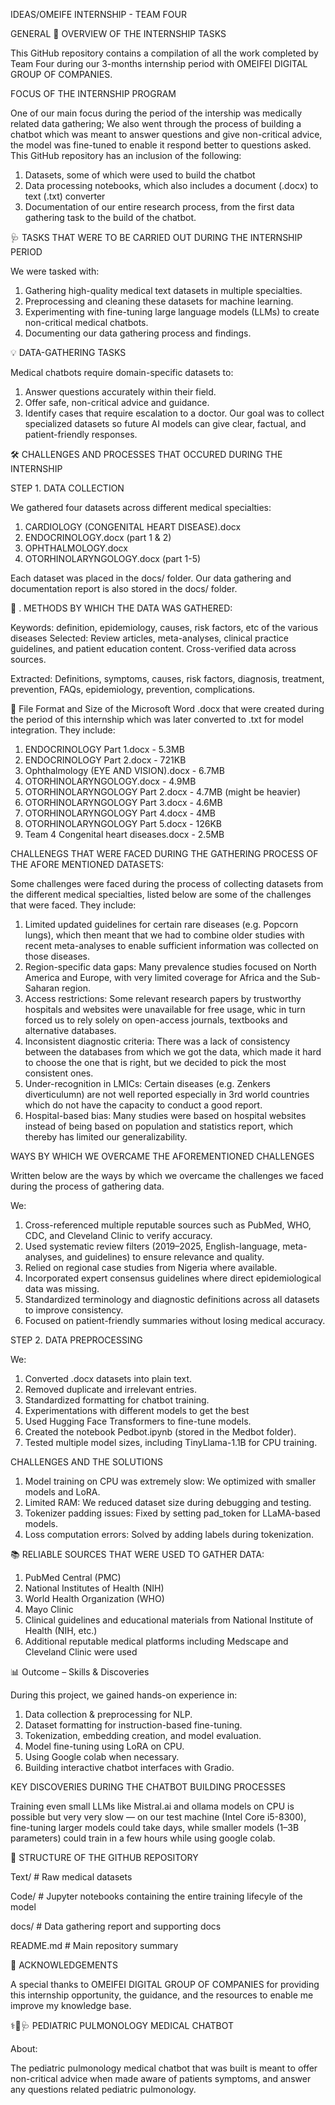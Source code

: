 IDEAS/OMEIFE INTERNSHIP - TEAM FOUR 

GENERAL 📌 OVERVIEW OF THE INTERNSHIP TASKS

This GitHub repository contains a compilation of all the work completed by Team Four during our 3-months internship period with OMEIFEI DIGITAL GROUP OF COMPANIES.

FOCUS OF THE INTERNSHIP PROGRAM

One of our main focus during the period of the intership was medically related data gathering; 
We also went through the process of building a chatbot which was meant to answer questions and give non-critical advice, the model was fine-tuned to enable it respond better to questions asked.
This GitHub repository has an inclusion of the following:
1. Datasets, some of which were used to build the chatbot
2. Data processing notebooks, which also includes a document (.docx) to text (.txt) converter 
3. Documentation of our entire research process, from the first data gathering task to the build of the chatbot.

🩺 TASKS THAT WERE TO BE CARRIED OUT DURING THE INTERNSHIP PERIOD

We were tasked with:
1. Gathering high-quality medical text datasets in multiple specialties.
2. Preprocessing and cleaning these datasets for machine learning.
3. Experimenting with fine-tuning large language models (LLMs) to create non-critical medical chatbots.
4. Documenting our data gathering process and findings.

💡 DATA-GATHERING TASKS

Medical chatbots require domain-specific datasets to:
1. Answer questions accurately within their field.
2. Offer safe, non-critical advice and guidance.
3. Identify cases that require escalation to a doctor. Our goal was to collect specialized datasets so future AI models can give clear, factual, and patient-friendly responses.

🛠 CHALLENGES AND PROCESSES THAT OCCURED DURING THE INTERNSHIP

STEP 1. DATA COLLECTION 

We gathered four datasets across different medical specialties:
1. CARDIOLOGY (CONGENITAL HEART DISEASE).docx
2. ENDOCRINOLOGY.docx (part 1 & 2)
3. OPHTHALMOLOGY.docx
4. OTORHINOLARYNGOLOGY.docx (part 1-5)

Each dataset was placed in the docs/ folder.
Our data gathering and documentation report is also stored in the docs/ folder.

🧪 . METHODS BY WHICH THE DATA WAS GATHERED:

Keywords: definition, epidemiology, causes, risk factors, etc of the various diseases
Selected: Review articles, meta-analyses, clinical practice guidelines, and patient education content.
Cross-verified data across sources.

Extracted:
Definitions, symptoms, causes, risk factors, diagnosis, treatment, prevention, FAQs, epidemiology, prevention, complications.

💾 File Format and Size of the Microsoft Word .docx that were created during the period of this internship which was later converted to .txt for model integration. They include:
1. ENDOCRINOLOGY Part 1.docx - 5.3MB
2. ENDOCRINOLOGY Part 2.docx - 721KB
3. Ophthalmology (EYE AND VISION).docx - 6.7MB
4. OTORHINOLARYNGOLOGY.docx - 4.9MB
5. OTORHINOLARYNGOLOGY Part 2.docx - 4.7MB (might be heavier)
6. OTORHINOLARYNGOLOGY Part 3.docx - 4.6MB
7. OTORHINOLARYNGOLOGY Part 4.docx - 4MB
8. OTORHINOLARYNGOLOGY Part 5.docx - 126KB
9. Team 4 Congenital heart diseases.docx - 2.5MB

CHALLENEGS THAT WERE FACED DURING THE GATHERING PROCESS OF THE AFORE MENTIONED DATASETS:

Some challenges were faced during the process of collecting datasets from the different medical specialties, listed below are some of the challenges that were faced. They include: 
1. Limited updated guidelines for certain rare diseases (e.g. Popcorn lungs), which then meant that we had to combine older studies with recent meta-analyses to enable sufficient information was collected on those diseases.
2. Region-specific data gaps: Many prevalence studies focused on North America and Europe, with very limited coverage for Africa and the Sub-Saharan region.
3. Access restrictions: Some relevant research papers by trustworthy hospitals and websites were unavailable for free usage, whic in turn forced us to rely solely on open-access journals, textbooks and alternative databases.
4. Inconsistent diagnostic criteria: There was a lack of consistency between the databases from which we got the data, which made it hard to choose the one that is right, but we decided to pick the most consistent ones.
5. Under-recognition in LMICs: Certain diseases (e.g. Zenkers diverticulumn) are not well reported especially in 3rd world countries which do not have the capacity to conduct a good report.
6. Hospital-based bias: Many studies were based on hospital websites instead of being based on population and statistics report, which thereby has limited our generalizability.

WAYS BY WHICH WE OVERCAME THE AFOREMENTIONED CHALLENGES 

Written below are the ways by which we overcame the challenges we faced during the process of gathering data.

We:
1. Cross-referenced multiple reputable sources such as PubMed, WHO, CDC, and Cleveland Clinic to verify accuracy.
2. Used systematic review filters (2019–2025, English-language, meta-analyses, and guidelines) to ensure relevance and quality.
3. Relied on regional case studies from Nigeria where available.
4. Incorporated expert consensus guidelines where direct epidemiological data was missing.
5. Standardized terminology and diagnostic definitions across all datasets to improve consistency.
6. Focused on patient-friendly summaries without losing medical accuracy.

STEP 2. DATA PREPROCESSING

We:
1. Converted .docx datasets into plain text.
2. Removed duplicate and irrelevant entries.
3. Standardized formatting for chatbot training.
4. Experimentations with different models to get the best
5. Used Hugging Face Transformers to fine-tune models.
6. Created the notebook Pedbot.ipynb (stored in the Medbot folder).
7. Tested multiple model sizes, including TinyLlama-1.1B for CPU training.

CHALLENGES AND THE SOLUTIONS

1. Model training on CPU was extremely slow: We optimized with smaller models and LoRA.
2. Limited RAM: We reduced dataset size during debugging and testing.
3. Tokenizer padding issues: Fixed by setting pad_token for LLaMA-based models.
4. Loss computation errors: Solved by adding labels during tokenization.

📚 RELIABLE SOURCES THAT WERE USED TO GATHER DATA:
1. PubMed Central (PMC)
2. National Institutes of Health (NIH)
3. World Health Organization (WHO)
4. Mayo Clinic
5. Clinical guidelines and educational materials from National Institute of Health (NIH, etc.)
6. Additional reputable medical platforms including Medscape and Cleveland Clinic were used

📊 Outcome – Skills & Discoveries

During this project, we gained hands-on experience in:
1. Data collection & preprocessing for NLP.
2. Dataset formatting for instruction-based fine-tuning.
3. Tokenization, embedding creation, and model evaluation.
4. Model fine-tuning using LoRA on CPU.
5. Using Google colab when necessary.
6. Building interactive chatbot interfaces with Gradio.

KEY DISCOVERIES DURING THE CHATBOT BUILDING PROCESSES

Training even small LLMs like Mistral.ai and ollama models on CPU is possible but very very slow —
on our test machine (Intel Core i5-8300), fine-tuning larger models could take days, while smaller models (1–3B parameters) could train in a few hours while using google colab.

📂 STRUCTURE OF THE GITHUB REPOSITORY

Text/ # Raw medical datasets

Code/ # Jupyter notebooks containing the entire training lifecyle of the model

docs/ # Data gathering report and supporting docs

README.md # Main repository summary

🙏 ACKNOWLEDGEMENTS

A special thanks to OMEIFEI DIGITAL GROUP OF COMPANIES for providing this internship opportunity, the guidance, and the resources to enable me improve my knowledge base.

⚕️💊🩺 PEDIATRIC PULMONOLOGY MEDICAL CHATBOT 

About:

The pediatric pulmonology medical chatbot that was built is meant to offer non-critical advice when made aware of patients symptoms, and answer any questions related pediatric pulmonology.
